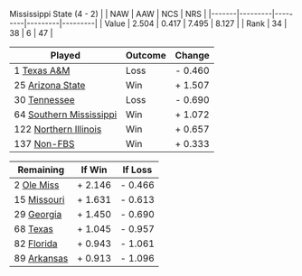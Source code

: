 Mississippi State (4 - 2)
|       |   NAW   |   AAW   |   NCS   |   NRS   |
|-------|---------|---------|---------|---------|
| Value |   2.504 |   0.417 |   7.495 |   8.127 |
| Rank  |      34 |      38 |       6 |      47 |

| Played                    | Outcome    |  Change  |
|---------------------------|------------|----------|
|   1 [Texas A&M             ](TexasAM.md)| Loss       | -  0.460 |
|  25 [Arizona State         ](ArizonaState.md)| Win        | +  1.507 |
|  30 [Tennessee             ](Tennessee.md)| Loss       | -  0.690 |
|  64 [Southern Mississippi  ](SouthernMississippi.md)| Win        | +  1.072 |
| 122 [Northern Illinois     ](NorthernIllinois.md)| Win        | +  0.657 |
| 137 [Non-FBS               ](NonFBS.md)| Win        | +  0.333 |

| Remaining                 |  If Win  |  If Loss |
|---------------------------|----------|----------|
|   2 [Ole Miss              ](OleMiss.md)| +  2.146 | -  0.466 |
|  15 [Missouri              ](Missouri.md)| +  1.631 | -  0.613 |
|  29 [Georgia               ](Georgia.md)| +  1.450 | -  0.690 |
|  68 [Texas                 ](Texas.md)| +  1.045 | -  0.957 |
|  82 [Florida               ](Florida.md)| +  0.943 | -  1.061 |
|  89 [Arkansas              ](Arkansas.md)| +  0.913 | -  1.096 |

